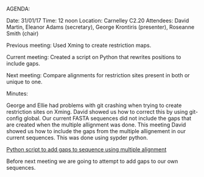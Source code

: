 
AGENDA:

Date: 31/01/17
Time: 12 noon
Location: Carnelley C2.20
Attendees: David Martin, Eleanor Adams (secretary), George Krontiris (presenter), Roseanne Smith (chair)

Previous meeting: Used Xming to create restriction maps.

Current meeting: Created a script on Python that rewrites positions to include gaps.

Next meeting: Compare alignments for restriction sites present in both or unique to one.

Minutes: 

George and Ellie had problems with git crashing when trying to create restriction sites on Xming.
David showed us how to correct this by using git-config global. 
Our current FASTA sequences did not include the gaps that are created when the multiple allignment was done.
This meeting David showed us how to include the gaps from the multiple allignement in our current sequences.
This was done using sypder python. 

[Python script to add gaps to sequence using multiple alignment](sequences/realigner.py)

Before next meeting we are going to attempt to add gaps to our own sequences. 
